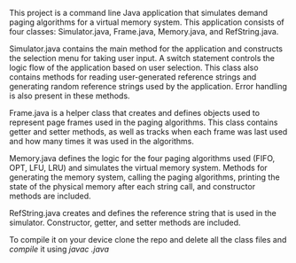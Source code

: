 This project is a command line Java application that simulates demand paging algorithms for a virtual memory system. This application consists of four classes: Simulator.java, Frame.java, Memory.java, and RefString.java.

Simulator.java contains the main method for the application and constructs the selection menu for taking user input. A switch statement controls the logic flow of the application based on user selection. This class also contains methods for reading user-generated reference strings and generating random reference strings used by the application. Error handling is also present in these methods.

Frame.java is a helper class that creates and defines objects used to represent page frames used in the paging algorithms. This class contains getter and setter methods, as well as tracks when each frame was last used and how many times it was used in the algorithms.

Memory.java defines the logic for the four paging algorithms used (FIFO, OPT, LFU, LRU) and simulates the virtual memory system. Methods for generating the memory system, calling the paging algorithms, printing the state of the physical memory after each string call, and constructor methods are included.

RefString.java creates and defines the reference string that is used in the simulator. Constructor, getter, and setter methods are included.

To compile it on your device clone the repo and delete all the class files and *compile* it using *javac *.java**
